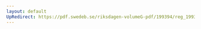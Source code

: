 ```yaml
---
layout: default
UpRedirect: https://pdf.swedeb.se/riksdagen-volumeG-pdf/199394/reg_199394/reg_199394_0253.pdf
---
```

